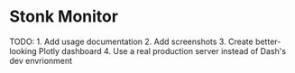# Stonk Monitor
TODO:
    1. Add usage documentation
    2. Add screenshots
    3. Create better-looking Plotly dashboard
    4. Use a real production server instead of Dash's dev envrionment
